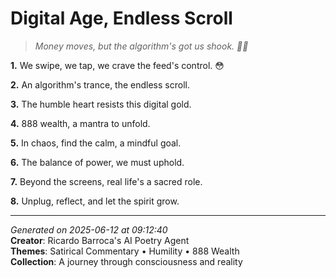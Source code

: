 # Digital Age, Endless Scroll

> *Money moves, but the algorithm's got us shook. 💸🤯*

**1.** We swipe, we tap, we crave the feed's control. 😳


**2.** An algorithm's trance, the endless scroll.


**3.** The humble heart resists this digital gold.


**4.** 888 wealth, a mantra to unfold.


**5.** In chaos, find the calm, a mindful goal.


**6.** The balance of power, we must uphold.


**7.** Beyond the screens, real life's a sacred role.


**8.** Unplug, reflect, and let the spirit grow.



---

*Generated on 2025-06-12 at 09:12:40*  
**Creator**: Ricardo Barroca's AI Poetry Agent  
**Themes**: Satirical Commentary • Humility • 888 Wealth  
**Collection**: A journey through consciousness and reality